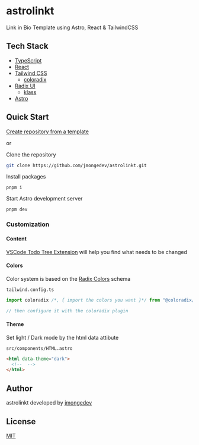 # astrolinkt

Link in Bio Template using Astro, React & TailwindCSS

## Tech Stack

- [TypeScript](https://www.typescriptlang.org)
- [React](https://react.dev)
- [Tailwind CSS](https://tailwindcss.com)
  - [coloradix](https://github.com/coloradix/coloradix)
- [Radix UI](https://radix-ui.com)
  - [klass](https://github.com/jmongedev/klass)
- [Astro](https://astro.build)

## Quick Start

[Create repository from a template](https://docs.github.com/en/repositories/creating-and-managing-repositories/creating-a-repository-from-a-template)

or

Clone the repository

```bash
git clone https://github.com/jmongedev/astrolinkt.git
```

Install packages

```
pnpm i
```

Start Astro development server

```
pnpm dev
```

### Customization

#### Content

[VSCode Todo Tree Extension](https://marketplace.visualstudio.com/items?itemName=Gruntfuggly.todo-tree) will help you find what needs to be changed

#### Colors

Color system is based on the [Radix Colors](https://www.radix-ui.com/colors) schema

`tailwind.config.ts`

```typescript
import coloradix /*, { import the colors you want }*/ from "@coloradix/tailwindcss";

// then configure it with the coloradix plugin
```

#### Theme

Set light / Dark mode by the html data attibute

`src/components/HTML.astro`

```html
<html data-theme="dark">
  <!--  -->
</html>
```

## Author

astrolinkt developed by [jmongedev](https://github.com/jmongedev)

## License

[MIT](./LICENSE)
